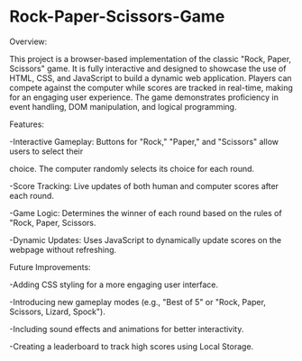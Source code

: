 # Rock-Paper-Scissors-Game

Overview:

This project is a browser-based implementation of the classic "Rock, Paper, Scissors" game. It is fully interactive and designed to showcase the use of HTML, CSS, and JavaScript to build a dynamic web application. Players can compete against the computer while scores are tracked in real-time, making for an engaging user experience. The game demonstrates proficiency in event handling, DOM manipulation, and logical programming.

Features:

  -Interactive Gameplay: Buttons for "Rock," "Paper," and "Scissors" allow users to select their 
  
  choice. The computer randomly selects its choice for each round.
  
  -Score Tracking: Live updates of both human and computer scores after each round.
  
  -Game Logic: Determines the winner of each round based on the rules of "Rock, Paper, Scissors.
  
  -Dynamic Updates: Uses JavaScript to dynamically update scores on the webpage without refreshing.

Future Improvements:

  -Adding CSS styling for a more engaging user interface.
  
  -Introducing new gameplay modes (e.g., "Best of 5" or "Rock, Paper, Scissors, Lizard, Spock").
  
  -Including sound effects and animations for better interactivity.
  
  -Creating a leaderboard to track high scores using  Local Storage.
